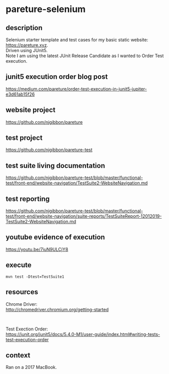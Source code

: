 # pareture-selenium

## description
Selenium starter template and test cases for my basic static website: https://pareture.xyz. <br />
Driven using JUnit5. <br />
Note I am using the latest JUnit Release Candidate as I wanted to Order Test execution.


## junit5 execution order blog post

https://medium.com/pareture/order-test-execution-in-junit5-jupiter-e3d61ab15f26

## website project

https://github.com/njgibbon/pareture

## test project

https://github.com/njgibbon/pareture-test

## test suite living documentation

https://github.com/njgibbon/pareture-test/blob/master/functional-test/front-end/website-navigation/TestSuite2-WebsiteNavigation.md

## test reporting

https://github.com/njgibbon/pareture-test/blob/master/functional-test/front-end/website-navigation/suite-reports/TestSuiteReport-12012019-TestSuite2-WebsiteNavigation.md

## youtube evidence of execution

https://youtu.be/7iuN9ULCjY8


## execute 
```
mvn test -Dtest=TestSuite1
```

## resources
Chrome Driver: <br />
http://chromedriver.chromium.org/getting-started <br />

<br />

Test Exection Order: <br />
https://junit.org/junit5/docs/5.4.0-M1/user-guide/index.html#writing-tests-test-execution-order <br />

## context
Ran on a 2017 MacBook.